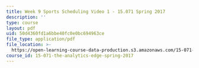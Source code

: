 ```yaml
---
title: Week 9 Sports Scheduling Video 1 - 15.071 Spring 2017
description: ''
type: course
layout: pdf
uid: 50d4360fd1a6bbe40fc0e0bc694963ce
file_type: application/pdf
file_location: >-
  https://open-learning-course-data-production.s3.amazonaws.com/15-071-the-analytics-edge-spring-2017/50d4360fd1a6bbe40fc0e0bc694963ce_MIT15_071S17_Unit9_SportsScheduling.pdf
course_id: 15-071-the-analytics-edge-spring-2017
---
```

